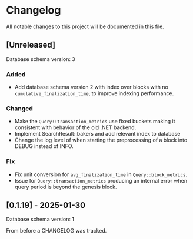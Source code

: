 # Changelog

All notable changes to this project will be documented in this file.

## [Unreleased]

Database schema version: 3

### Added

- Add database schema version 2 with index over blocks with no `cumulative_finalization_time`, to improve indexing performance.

### Changed

- Make the `Query::transaction_metrics` use fixed buckets making it consistent with behavior of the old .NET backend.
- Implement SearchResult::bakers and add relevant index to database
- Change the log level of when starting the preprocessing of a block into DEBUG instead of INFO.

### Fix

- Fix unit conversion for `avg_finalization_time` in `Query::block_metrics`.
- Issue for `Query::transaction_metrics` producing an internal error when query period is beyond the genesis block.

## [0.1.19] - 2025-01-30

Database schema version: 1

From before a CHANGELOG was tracked.
